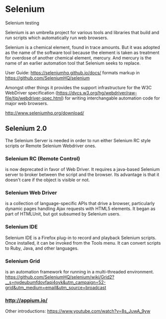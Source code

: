 # Selenium
Selenium testing

Selenium is an umbrella project for various tools and libraries that build and run 
scripts which automatically run web browsers.

Selenium is a chemical element, found in trace amounts.
But it was adopted as the name of the software tool
because the element is taken as treatment for overdose of another chemical element, mercury.
And mercury is the name of an earlier automation tool that Selenium seeks to replace.

User Guide: https://seleniumhq.github.io/docs/
formats markup in https://github.com/SeleniumHQ/selenium

Amongst other things it provides the support infrastructure for the W3C WebDriver specification
(https://dvcs.w3.org/hg/webdriver/raw-file/tip/webdriver-spec.html) 
for writing interchangable automation code for major web browsers.

http://www.seleniumhq.org/download/

## Selenium 2.0

The Selenium Server is needed in order to run either Selenium RC style scripts or Remote Selenium Webdriver ones. 
### Selenium RC (Remote Control)
is now deprecated in favor of Web Driver.
It requires a java-based Selenium server to broker between the script and the browser.
Its advantage is that it doesn't care if the object is visible or not.


### Selenium Web Driver
is a collection of language-specific APIs that drive a browser, particularly dynamic pages handling Ajax requests
with HTML5 elements. It began as part of HTMLUnit, but got subsumed by Selenium users.


### Selenium IDE
Selenium IDE is a Firefox plug-in to record and playback Selenium scripts.
Once installed, it can be invoked from the Tools menu.
It can convert scripts to Ruby, Java, and other languages.

### Selenium Grid
is an automation framework for running in a multi-threaded environment.
https://github.com/SeleniumHQ/selenium/wiki/Grid2?__s=nydeubumfdovfaqi4oyk&utm_campaign=52-grid&utm_medium=email&utm_source=broadcast

### http://appium.io/

Other introductions:
https://www.youtube.com/watch?v=8s_JuwA_9yw
